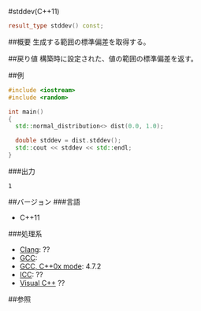 #stddev(C++11)
```cpp
result_type stddev() const;
```

##概要
生成する範囲の標準偏差を取得する。


##戻り値
構築時に設定された、値の範囲の標準偏差を返す。


##例
```cpp
#include <iostream>
#include <random>

int main()
{
  std::normal_distribution<> dist(0.0, 1.0);

  double stddev = dist.stddev();
  std::cout << stddev << std::endl;
}
```

###出力
```
1
```

##バージョン
###言語
- C++11

###処理系
- [Clang](/implementation#clang.md): ??
- [GCC](/implementation#gcc.md): 
- [GCC, C++0x mode](/implementation#gcc.md): 4.7.2
- [ICC](/implementation#icc.md): ??
- [Visual C++](/implementation#visual_cpp.md) ??


##参照


